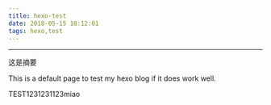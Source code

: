 ```yaml
---
title: hexo-test
date: 2018-05-15 18:12:01
tags: hexo,test
---
```


---
这是摘要
<!-- more -->
This is a default page to test my hexo blog if it does work well.

TEST1231231123miao